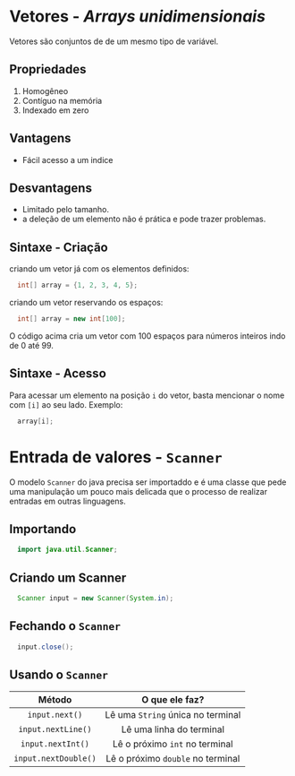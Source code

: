# Vetores - *Arrays unidimensionais*

Vetores são conjuntos de de um mesmo tipo de variável.

## Propriedades

1. Homogêneo
2. Contíguo na memória
3. Indexado em zero

## Vantagens

* Fácil acesso a um indice

## Desvantagens

* Limitado pelo tamanho.
* a deleção de um elemento não é prática e pode trazer problemas.

## Sintaxe - Criação

criando um vetor já com os elementos definidos:
```java
  int[] array = {1, 2, 3, 4, 5};
```

criando um vetor reservando os espaços:
```java
  int[] array = new int[100];
```
O código acima cria um vetor com 100 espaços para números inteiros indo de 0 até 99.

## Sintaxe - Acesso

Para acessar um elemento na posição `i` do vetor, basta mencionar o nome com `[i]` ao seu lado. Exemplo:

```java
  array[i];
```

# Entrada de valores - `Scanner`

O modelo `Scanner` do java precisa ser importaddo e é uma classe que pede uma manipulação um pouco mais delicada que o processo de realizar entradas em outras linguagens.

## Importando

```java
  import java.util.Scanner;
```

## Criando um Scanner

```java
  Scanner input = new Scanner(System.in);
```

## Fechando o `Scanner`

```java
  input.close();
```

## Usando o `Scanner`

|Método|O que ele faz?|
|:--:|:--:|
|`input.next()`| Lê uma `String` única no terminal |
|`input.nextLine()`|Lê uma linha do terminal|
|`input.nextInt()`| Lê o próximo `int` no terminal|
|`input.nextDouble()`| Lê o próximo `double` no terminal|